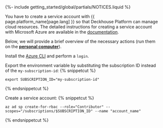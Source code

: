{%- include getting_started/global/partials/NOTICES.liquid %}

You have to create a service account with {{ page.platform_name[page.lang] }} so that Deckhouse Platform can manage cloud resources. The detailed instructions for creating a service account with Microsoft Azure are available in the [documentation](/en/documentation/v1/modules/030-cloud-provider-azure/environment.html).

Below, we will provide a brief overview of the necessary actions (run them on the **[personal computer](step2.html#installation-process)**).

Install the [Azure CLI](https://docs.microsoft.com/en-us/cli/azure/install-azure-cli) and perform a `login`.

Export the environment variable by substituting the subscription ID instead of the `my-subscription-id`:
{% snippetcut %}
```shell
export SUBSCRIPTION_ID="my-subscription-id"
```
{% endsnippetcut %}

Create a service account:
{% snippetcut %}
```shell
az ad sp create-for-rbac --role="Contributor" --scopes="/subscriptions/$SUBSCRIPTION_ID" --name "account_name"
```
{% endsnippetcut %}
